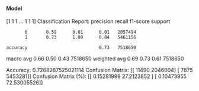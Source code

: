 #### Model
[1 1 1 ... 1 1 1]
Classification Report:
              precision    recall  f1-score   support

           0       0.59      0.01      0.01   2057494
           1       0.73      1.00      0.84   5461156

    accuracy                           0.73   7518650
   macro avg       0.66      0.50      0.43   7518650
weighted avg       0.69      0.73      0.61   7518650

Accuracy: 0.7268287525021114
Confusion Matrix:
[[  11490 2046004]
 [   7875 5453281]]
Confusion Matrix (%):
[[ 0.15281999 27.2123852 ]
 [ 0.10473955 72.53005526]]
